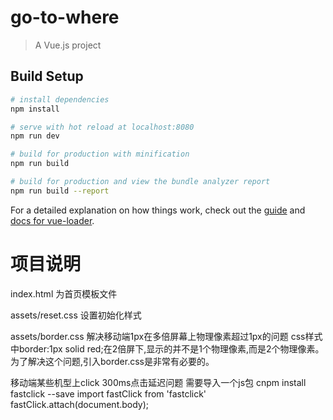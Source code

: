 # go-to-where

> A Vue.js project

## Build Setup

``` bash
# install dependencies
npm install

# serve with hot reload at localhost:8080
npm run dev

# build for production with minification
npm run build

# build for production and view the bundle analyzer report
npm run build --report
```

For a detailed explanation on how things work, check out the [guide](http://vuejs-templates.github.io/webpack/) and [docs for vue-loader](http://vuejs.github.io/vue-loader).

# 项目说明
index.html 为首页模板文件

assets/reset.css 设置初始化样式

assets/border.css 解决移动端1px在多倍屏幕上物理像素超过1px的问题
css样式中border:1px solid red;在2倍屏下,显示的并不是1个物理像素,而是2个物理像素。为了解决这个问题,引入border.css是非常有必要的。

移动端某些机型上click 300ms点击延迟问题 需要导入一个js包
 cnpm install fastclick --save
import fastClick from 'fastclick'
fastClick.attach(document.body);